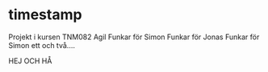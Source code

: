 timestamp
=========

Projekt i kursen TNM082 Agil
Funkar för Simon
Funkar för Jonas
Funkar för Simon ett och två....

HEJ OCH HÅ
